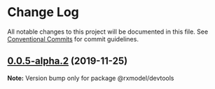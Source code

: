# Change Log

All notable changes to this project will be documented in this file.
See [Conventional Commits](https://conventionalcommits.org) for commit guidelines.

## [0.0.5-alpha.2](https://github.com/yoyooyooo/rxmodel/compare/@rxmodel/devtools@0.0.5-alpha.1...@rxmodel/devtools@0.0.5-alpha.2) (2019-11-25)

**Note:** Version bump only for package @rxmodel/devtools
